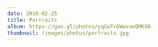```yaml
---
date: 2010-02-25
title: Portraits
album: https://goo.gl/photos/yqGoFrGWwvaoQMKXA
thumbnail: /images/photos/portraits.jpg
---
```

